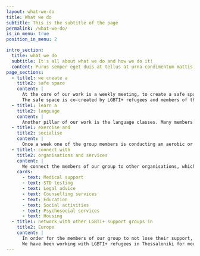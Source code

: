 ```yaml
---
layout: what-we-do
title: What we do
subtitle: This is the subtitle of the page
permalink: /what-we-do/
is_in_menu: true
position_in_menu: 2

intro_section:
  title: what we do
  subtitle: It's all about what we do and how we do it!
  content: Purus semper eget duis at tellus at urna condimentum mattis. Non blandit massa enim nec. Integer enim neque volutpat ac tincidunt vitae semper quis. Accumsan tortor posuere ac ut consequat semper viverra nam.
page_sections:
  - title1: we create a
    title2: safe space
    content: |
      At the core of our work is a weekly meeting, to create a safe space for LGBTI+ refugees in the city centre of Thessaloniki. The space is not publicly listed as our highest priority is to create an environment that ensures safety and anonymity.
      The safe space is co-created by LGBTI+ refugees and members of the local LGBTI+ community. We aim on one hand to connect LGBTI+ refugees within themselves and on the other hand to connect them to the local community. The safe space is a place to discuss issues such as gender identity, sexual orientation, relationships, coming out and cultural diversity but it is also a place to meet like minded people and to enjoy an evening without fear of being judged.
  - title1: learn a
    title2: language
    content: |
      Another pillar of our work is the language classes. Many members of the group face discrimination in other educational spaces. They stopped joining these groups and are therefore left without any education. This is why we decided to offer language classes in small groups, in order to meet their needs as good as possible.
  - title1: exercise and
    title2: socialise
    content: |
      Once a week one of the group members is conducting an aerobic or dance class, which enables people to get some physical activity and is a good way to reduce stress. Apart from this we organise other activities like beach trips, birthday parties or other excursions.
  - title1: connect with
    title2: organisations and services
    content: |
      We connect the members of our group to other organisations, which can support them in other needs. Through our network we can refer them to the following services:
    cards:
      - text: Medical support
      - text: STD testing
      - text: Legal advice
      - text: Counselling services
      - text: Education
      - text: Social activities
      - text: Psychosocial services
      - text: Housing
  - title1: network with other LGBTI+ support groups in
    title2: Europe
    content: |
      In order for the members of our group to not lose their support, when they leave Greece, we are building a network of initiatives all over Europe, which are supporting LGBTI+ refugees. This enables us to refer members of our group to other support networks.
      We have been working with LGBTI+ refugees in Thessaloniki for more than a year and in that time have created a group that sustains itself and is co-conducted by the group members themselves.
---
```

